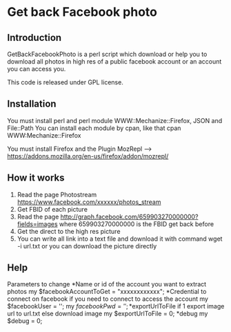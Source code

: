 
Get back Facebook photo
================================

Introduction
-------------------------
GetBackFacebookPhoto is a perl script which download or help you to download all photos in high res of a public facebook account or an account you can access you.

This code is released under GPL license.

Installation
-------------------------
You must install perl and perl module WWW::Mechanize::Firefox, JSON and File::Path
You can install each module by cpan, like that cpan WWW:Mechanize::Firefox

You must install Firefox and the Plugin MozRepl --> https://addons.mozilla.org/en-us/firefox/addon/mozrepl/

How it works
-------------------------
1. Read the page Photostream https://www.facebook.com/xxxxxx/photos_stream
2. Get FBID of each picture
3. Read the page http://graph.facebook.com/659903270000000?fields=images
	where 659903270000000 is the FBID get back before
4. Get the direct to the high res picture
5. You can write all link into a text file and download it with command wget -i url.txt
   or you can download the picture directly

Help
-------------------------
Parameters to change
*Name or id of the account you want to extract photos
	my $facebookAccountToGet = "xxxxxxxxxxxx";
*Credential to connect on facebook if you need to connect to access the account
	my $facebookUser = '';
	my $facebookPwd = '';
*$exportUrlToFile if 1 export image url to url.txt else download image
	my $exportUrlToFile = 0;
*debug
	my $debug = 0;